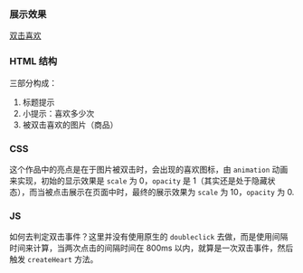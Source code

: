 ### 展示效果

[双击喜欢](http://project-demo.ihsxu.com/doule-click/)

### HTML 结构

三部分构成：

1. 标题提示
2. 小提示：喜欢多少次
3. 被双击喜欢的图片（商品）

### CSS

这个作品中的亮点是在于图片被双击时，会出现的喜欢图标，由 `animation` 动画来实现，初始的显示效果是 `scale` 为 0，`opacity` 是 1（其实还是处于隐藏状态），而当被点击展示在页面中时，最终的展示效果为 `scale` 为 10，`opacity` 为 0.

### JS

如何去判定双击事件？这里并没有使用原生的 `doubleclick` 去做，而是使用间隔时间来计算，当两次点击的间隔时间在 800ms 以内，就算是一次双击事件，然后触发 `createHeart` 方法。
